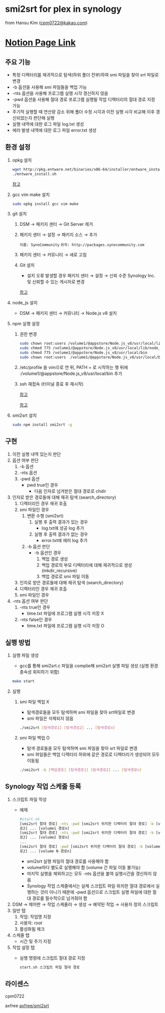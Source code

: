 # smi2srt for plex in synology

from Hansu Kim (cpm0722@kakao.com)

# [Notion Page Link](https://www.notion.so/cpm0722/smi2srt-for-plex-in-synology-7972146aa67f4f27ac2d08991c477839)

## 주요 기능
- 특정 디렉터리를 재귀적으로 탐색(하위 폴더 전부)하여 smi 파일을 찾아 srt 파일로 변경
- -b 옵션을 사용해 smi 파일들을 백업 가능
- -nts 옵션을 사용해 프로그램 실행 시각 갱신하지 않음
- -pwd 옵션을 사용해 절대 경로 프로그램 실행될 작업 디렉터리의 절대 경로 지정 가능
- 주기적 실행할 때 연산량 감소 위해 폴더 수정 시각과 이전 실행 시각 비교해 이후 갱신되었는지 판단해 실행
- 실행 내역에 대한 로그 파일 log.txt 생성
- 에러 발생 내역에 대한 로그 파일 error.txt 생성

## 환경 설정
1. opkg 설치

    ```bash
    wget http://pkg.entware.net/binaries/x86-64/installer/entware_install.sh
    ./entware_install.sh
    ```

    [참고](https://www.sysnet.pe.kr/2/0/11706)

1. gcc vim make 설치

    ```bash
    sudo opkg install gcc vim make
    ```

1. git 설치

    1. DSM → 패키지 센터 → Git Server 제거
    
    1. 패키지 센터 → 설정 → 패키지 소스 → 추가

        `이름: SynoCommunity`
        `위치: http://packages.synocommunity.com`

    1. 패키지 센터 → 커뮤니티 → 새로 고침
    
    1. Git 설치
        
        - 설치 오류 발생할 경우 패키지 센터 → 설정 → 신뢰 수준 Synology Inc. 및 신뢰할 수 있는 게시자로 변경
    
        [참고](https://blog.acidpop.kr/228)

1. node_js 설치

    - DSM → 패키지 센터 → 커뮤니티 → Node.js v8 설치
    
1. npm 실행 설정

    1. 권한 변경

        ```bash
        sudo chown root:users /volume1/@appstore/Node.js_v8/usr/local/lib/node_modules -R
        sudo chmod 775 /volume1/@appstore/Node.js_v8/usr/local/lib/node_modules
        sudo chmod 775 /volume1/@appstore/Node.js_v8/usr/local/bin
        sudo chown root:users  /volume1/@appstore/Node.js_v8/usr/local/bin
        ```

    1. /etc/profile 을 vim으로 연 뒤, PATH = 로 시작하는 행 뒤에 :/volume1/@appstore/Node.js_v8/usr/local/bin 추가
    
    1. ssh 재접속 (터미널 종료 후 재시작)
    
        [참고](https://community.synology.com/enu/forum/1/post/124087)
        
        [참고](http://blog.naver.com/PostView.nhn?blogId=takakobj&logNo=110149113938)

1. smi2srt 설치

    ```bash
    sudo npm install smi2srt -g
    ```

## 구현

1. 이전 실행 내역 있는지 판단
1. 옵션 여부 판단
    1. -b 옵션
    1. -nts 옵션
    1. -pwd 옵션
        - pwd true인 경우
            - 다음 인자로 넘겨받은 절대 경로로 chdir
1. 인자로 받은 경로들에 대해 재귀 탐색 (search_directory)
    1. 디렉터리인 경우 재귀 호출
    1. smi 파일인 경우
        1.  변환 수행 (smi2srt)
            1. 실행 후 출력 결과가 있는 경우
                - log.txt에 성공 log 추가
            1. 실행 후 출력 결과가 없는 경우
                - error.txt에 에러 log 추가
        1. -b 옵션 판단
            - -b 옵션인 경우
                1. 백업 경로 생성
                1. 백업 경로의 부모 디렉터리에 대해 재귀적으로 생성 (mkdir_recursive)
                1. 백업 경로로 smi 파일 이동
    1. 인자로 받은 경로들에 대해 재귀 탐색 (search_directory)
    1. 디렉터리인 경우 재귀 호출
    1. smi 파일인 경우
1. -nts 옵션 여부 판단
    1. -nts true인 경우
        - time.txt 파일에 프로그램 실행 시각 저장 X
    1. -nts false인 경우
        - time.txt 파일에 프로그램 실행 시각 저장 O

## 실행 방법

1. 실행 파일 생성
    - gcc를 통해 smi2srt.c 파일을 complie해 smi2srt 실행 파일 생성 (실행 환경 종속성 회피하기 위함)

    ```bash
    make start
    ```

1. 실행
    1. smi 파일 백업 X
        - 탐색경로들을 모두 탐색하며 smi 파일을 찾아 srt파일로 변경
        - smi 파일은 삭제되지 않음

        ```bash
        ./smi2srt [탐색경로1] [탐색경로2] ... [탐색경로n]
        ```

    1. smi 파일 백업 O
        - 탐색 경로들을 모두 탐색하며 smi 파일을 찾아 srt 파일로 변경
        - smi 파일들은 백업 디렉터리 하위에 같은 경로로 디렉터리가 생성되어 모두 이동됨

        ```bash
        ./smi2srt -b [백업경로] [탐색경로1] [탐색경로2] ... [탐색경로n]
        ```

## Synology 작업 스케줄 등록

1. 스크립트 파일 작성
    - 예제

        ```bash
        #start.sh
        [smi2srt 절대 경로] -nts -pwd [smi2srt 위치한 디렉터리 절대 경로] -b [volume1 백업 디렉터리 경로] [volume1 경로1] [volume1 경
        로2] ... [volume1 경로n]
        [smi2srt 절대 경로] -nts -pwd [smi2srt 위치한 디렉터리 절대 경로] -b [volume2 백업 디렉터리 경로] [volume2 경로1] [volume2 경
        로2] ... [volume2 경로n]
        ...
        [smi2srt 절대 경로] -pwd [smi2srt 위치한 디렉터리 절대 경로] -b [volume N 백업 디렉터리 경로] [volume N 경로1] [volume N 경
        로2] ... [volume N 경로n]
        ```

        - smi2srt 실행 파일의 절대 경로를 사용해야 함
        - volume마다 별도로 실행해야 함 (volume 간 파일 이동 불가능)
        - 마지막 실행을 제외하고는 모두 -nts 옵션을 붙여 실행시간을 갱신하지 않음
        - Synology 작업 스케줄에서는 실제 스크립트 파일 위치한 절대 경로에서 실행하는 것이 아니기 때문에 -pwd 옵션으로 스크립트 실행 파일에 대한 절대 경로를 필수적으로 넘겨줘야 함
2. DSM → 제어판 → 작업 스케줄러 → 생성 → 예약된 작업 → 사용자 정의 스크립트
3. 일반 탭
    1. 작업: 작업명 지정
    2. 사용자: root
    3. 활성화됨 체크
4. 스케줄 탭
    - 시간 및 주기 지정
5. 작업 설정 탭
    - 실행 명령에 스크립트 절대 경로 지정

        ```bash
        start.sh 스크립트 파일 절대 경로
        ```
## 라이센스
    
cpm0722

axfree [axfree/smi2srt](https://github.com/axfree/smi2srt)
